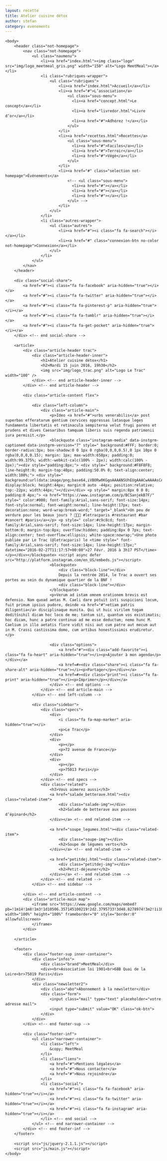 ```yaml
---
layout: recette
title: Atelier cuisine détox
author: stefan
category: evenements
---
```


<!DOCTYPE html>
<html>
	<head>
		<meta charset="UTF-8">
		<link rel="stylesheet" href="https://maxcdn.bootstrapcdn.com/font-awesome/4.5.0/css/font-awesome.min.css">
		<link href='https://fonts.googleapis.com/css?family=Pacifico' rel='stylesheet' type='text/css'>
		<link href='https://fonts.googleapis.com/css?family=Enriqueta:700' rel='stylesheet' type='text/css'>
		<link href='https://fonts.googleapis.com/css?family=Merriweather' rel='stylesheet' type='text/css'>
		<link rel="stylesheet" href="reset.css">
		<link rel="stylesheet" href="fonts.css">
		<link rel="stylesheet" href="normalize.css">
		<link rel="stylesheet" href="style.css">
		<title>Atelier cuisine détox - MeetMeal</title>
	</head>

	<body>
		<header class="not-homepage">
			<nav class="not-homepage">
				<ul class="navmenu">
					<li><a href="index.html"><img class="logo" src="img/logo_meetmeal_gris.png" width="150" alt="Logo MeetMeal"></a></li>			
 					<li class="rubriques-wrapper">
	 					<ul class="rubriques">
		 					<li><a href="index.html">Accueil</a></li>
							<li><a href="#">L’association</a>
							    <ul class="sous-menu">
							      <li><a href="concept.html">Le concept</a></li>
								  <li><a href="livredor.html">Livre d’or</a></li>
							      <li><a href="#">Adhérez !</a></li>
							    </ul>
		    				</li>
							<li><a href="recettes.html">Recettes</a>
								<ul class="sous-menu">
							      <li><a href="#">Faciles</a></li>
							      <li><a href="#">Terroir</a></li>
							      <li><a href="#">Végé</a></li>
							    </ul>
							</li>
							<li><a href="#" class="selection not-homepage">Événements</a>
								<!-- <ul class="sous-menu">
							      <li><a href="#"></a></li>
							      <li><a href="#"></a></li>
							      <li><a href="#"></a></li>
							    </ul> -->
							</li>
						</ul>
					</li>
					<li class="autres-wrapper">
						<ul class="autres">
							<li><a href="#"><i class="fa fa-search"></i></a></li>
							<li><a href="#" class="connexion-btn no-color not-homepage">Connexion</a></li>
						</ul>
					</li>
				</ul>
			</nav>
		</header>
		
		<div class="social-share">
			<a href="#"><i class="fa fa-facebook" aria-hidden="true"></i></a>
			<a href="#"><i class="fa fa-twitter" aria-hidden="true"></i></a>
			<a href="#"><i class="fa fa-pinterest-p" aria-hidden="true"></i></a>
			<a href="#"><i class="fa fa-tumblr" aria-hidden="true"></i></a>
			<a href="#"><i class="fa fa-get-pocket" aria-hidden="true"></i></a>
		</div> <!-- end social-share -->

		<article>
			<div class="article-header trac">
				<div class="article-header-inner">
					<h1>Atelier cuisine détox</h1>
					<h2>Mardi 15 juin 2016, 19h30</h2>
					<img src="img/logo_trac.png" alt="Logo Le Trac" width="100" />
				</div> <!-- end article-header-inner -->
			</div> <!-- end article-header -->

			<div class="article-content flex">

				<div class="left-column">
					<div class="article-main">
						<p>Ideo <a href="#">urbs venerabilis</a> post superbas efferatarum gentium cervices oppressas latasque leges fundamenta libertatis et retinacula sempiterna velut frugi parens et prudens et dives Caesaribus tamquam liberis suis regenda patrimonii iura permisit.</p>
						<blockquote class="instagram-media" data-instgrm-captioned data-instgrm-version="7" style=" background:#FFF; border:0; border-radius:3px; box-shadow:0 0 1px 0 rgba(0,0,0,0.5),0 1px 10px 0 rgba(0,0,0,0.15); margin: 1px; max-width:658px; padding:0; width:99.375%; width:-webkit-calc(100% - 2px); width:calc(100% - 2px);"><div style="padding:8px;"> <div style=" background:#F8F8F8; line-height:0; margin-top:40px; padding:50.0% 0; text-align:center; width:100%;"> <div style=" background:url(data:image/png;base64,iVBORw0KGgoAAAANSUhEUgAAACwAAAAsCAMAAAApWqozAAAABGdBTUEAALGPC/xhBQAAAAFzUkdCAK7OHOkAAAAMUExURczMzPf399fX1+bm5mzY9AMAAADiSURBVDjLvZXbEsMgCES5/P8/t9FuRVCRmU73JWlzosgSIIZURCjo/ad+EQJJB4Hv8BFt+IDpQoCx1wjOSBFhh2XssxEIYn3ulI/6MNReE07UIWJEv8UEOWDS88LY97kqyTliJKKtuYBbruAyVh5wOHiXmpi5we58Ek028czwyuQdLKPG1Bkb4NnM+VeAnfHqn1k4+GPT6uGQcvu2h2OVuIf/gWUFyy8OWEpdyZSa3aVCqpVoVvzZZ2VTnn2wU8qzVjDDetO90GSy9mVLqtgYSy231MxrY6I2gGqjrTY0L8fxCxfCBbhWrsYYAAAAAElFTkSuQmCC); display:block; height:44px; margin:0 auto -44px; position:relative; top:-22px; width:44px;"></div></div> <p style=" margin:8px 0 0 0; padding:0 4px;"> <a href="https://www.instagram.com/p/BCSanjekB7F/" style=" color:#000; font-family:Arial,sans-serif; font-size:14px; font-style:normal; font-weight:normal; line-height:17px; text-decoration:none; word-wrap:break-word;" target="_blank">Un peu de verdure pour les beaux jours ? 🍃🌿🌱 #letracparis #restaurant #bar #concert #paris</a></p> <p style=" color:#c9c8cd; font-family:Arial,sans-serif; font-size:14px; line-height:17px; margin-bottom:0; margin-top:8px; overflow:hidden; padding:8px 0 7px; text-align:center; text-overflow:ellipsis; white-space:nowrap;">Une photo publiée par Le Trac (@letracparis) le <time style=" font-family:Arial,sans-serif; font-size:14px; line-height:17px;" datetime="2016-02-27T11:17:57+00:00">27 Févr. 2016 à 3h17 PST</time></p></div></blockquote> <script async defer src="http://platform.instagram.com/en_US/embeds.js"></script>
						<blockquote>
							<div class="block-line"></div>
							Depuis la rentrée 2014, le Trac a ouvert ses portes au sein du dynamique quartier de la BNF !
							<div class="block-line"></div>
						</blockquote>
						<p>Verum ad istam omnem orationem brevis est defensio. Nam quoad aetas M. Caeli dare potuit isti suspicioni locum, fuit primum ipsius pudore, deinde <a href="#">etiam patris diligentia</a> disciplinaque munita. Qui ut huic virilem togam deditšnihil dicam hoc loco de me; tantum sit, quantum vos existimatis; hoc dicam, hunc a patre continuo ad me esse deductum; nemo hunc M. Caelium in illo aetatis flore vidit nisi aut cum patre aut mecum aut in M. Crassi castissima domo, cum artibus honestissimis erudiretur.</p>

						<div class="options">
							<a href="#"><div class="add-favorite"><i class="fa fa-heart" aria-hidden="true"></i><p>Ajouter à mon agenda</p></div></a>
							<a href=#><div class="share"><i class="fa fa-share-alt" aria-hidden="true"></i><p>Partager</p></div></a>
							<a href=#><div class="print"><i class="fa fa-print" aria-hidden="true"></i><p>Imprimer</p></div></a>
						</div> <!-- end options -->	
					</div> <!-- end article-main -->
				</div> <!-- end left-column -->

				<div class="sidebar">
					<div class="specs">
						<div>
							<i class="fa fa-map-marker" aria-hidden="true"></i>
							<p>Le Trac</p>
						</div>
						<div>
							<p></p>
							<p>72 avenue de France</p>
						</div>
						<div>
							<p></p>
							<p>75013 Paris</p>
						</div>
					</div> <!-- end specs -->
					<div class="related">
						<h3>Vous aimerez aussi</h3>
						<a href="salade_betterave.html"><div class="related-item">
							<div class="salade-img"></div>
							<h2>Salade de betterave aux pousses d’épinard</h2>
						</div></a> <!-- end related-item -->

						<a href="soupe_legumes.html"><div class="related-item">
							<div class="soupe-img"></div>
							<h2>Soupe de légumes verts</h2>
						</div></a> <!-- end related-item -->

						<a href="petitdej.html"><div class="related-item">
							<div class="petitdej-img"></div>
							<h2>Petit-déjeuner</h2>
						</div></a> <!-- end related-item -->
					</div> <!-- end related -->
				</div> <!-- end sidebar -->

			</div> <!-- end article-content -->
			<div class="article-main map">
				<iframe src="https://www.google.com/maps/embed?pb=!1m14!1m8!1m3!1d10506.357145100219!2d2.3795733!3d48.8278974!3m2!1i1024!2i768!4f13.1!3m3!1m2!1s0x0%3A0xa9f719d21efaa32c!2sLe+Trac!5e0!3m2!1sfr!2sfr!4v1465135497873" width="100%" height="100%" frameborder="0" style="border:0" allowfullscreen>
				</iframe>
			</div>

		</article>

		<footer>
			<div class="footer-sup inner-container">
				<div class="infos">
					<div class="brand">MeetMeal</div>
					<div><br>Association loi 1901<br>68B Quai de la Loire<br>75019 Paris</div>
			  	</div>
				<div class="newsletter2">
					<div class="abo">Abonnement à la newsletter</div>
					<div class="form">
						<input class="mail" type="text" placeholder="votre adresse mail">
			  			<input type="submit" value="OK" class="ok-btn">
			  		</div>
			  	</div>
			</div> <!-- end footer-sup -->

			<div class="footer-inf">
				<ul class="narrower-container">
					<li class="left">
						&copy; MeetMeal
					</li>				
					<li class="liens">
						<a href="#">Mentions légales</a>
						<a href="#">Nous contacter</a>
						<a href="#">Nous rejoindre</a>
					</li>
					<li class="social">
						<a href="#"><i class="fa fa-facebook" aria-hidden="true"></i></a>
						<a href="#"><i class="fa fa-twitter" aria-hidden="true"></i></a>
						<a href="#"><i class="fa fa-instagram" aria-hidden="true"></i></a>
					</li> <!-- end social -->
				</ul> <!-- end narrower-container -->
			</div> <!-- end footer-inf -->
		</footer>

		<script src="js/jquery-2.1.1.js"></script>
		<script src="js/main.js"></script>
	</body>
</html>
